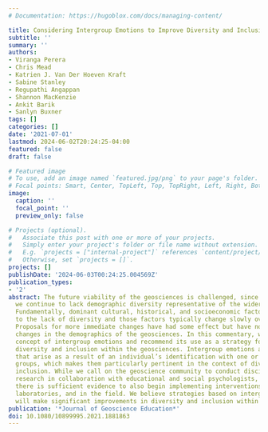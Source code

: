 ```yaml
---
# Documentation: https://hugoblox.com/docs/managing-content/

title: Considering Intergroup Emotions to Improve Diversity and Inclusion in the Geosciences
subtitle: ''
summary: ''
authors:
- Viranga Perera
- Chris Mead
- Katrien J. Van Der Hoeven Kraft
- Sabine Stanley
- Regupathi Angappan
- Shannon MacKenzie
- Ankit Barik
- Sanlyn Buxner
tags: []
categories: []
date: '2021-07-01'
lastmod: 2024-06-02T20:24:25-04:00
featured: false
draft: false

# Featured image
# To use, add an image named `featured.jpg/png` to your page's folder.
# Focal points: Smart, Center, TopLeft, Top, TopRight, Left, Right, BottomLeft, Bottom, BottomRight.
image:
  caption: ''
  focal_point: ''
  preview_only: false

# Projects (optional).
#   Associate this post with one or more of your projects.
#   Simply enter your project's folder or file name without extension.
#   E.g. `projects = ["internal-project"]` references `content/project/deep-learning/index.md`.
#   Otherwise, set `projects = []`.
projects: []
publishDate: '2024-06-03T00:24:25.004569Z'
publication_types:
- '2'
abstract: The future viability of the geosciences is challenged, since as a community
  we continue to lack demographic diversity representative of the wider population.
  Fundamentally, dominant cultural, historical, and socioeconomic factors contribute
  to the lack of diversity and those factors typically change slowly over generations.
  Proposals for more immediate changes have had some effect but have not led to large-scale
  changes in the demographics of the geosciences. In this commentary, we discuss the
  concept of intergroup emotions and recommend its use as a strategy for improving
  diversity and inclusion within the geosciences. Intergroup emotions are emotions
  that arise as a result of an individual’s identification with one or more social
  groups, which makes them particularly pertinent in the context of diversity and
  inclusion. While we call on the geoscience community to conduct discipline-based
  research in collaboration with educational and social psychologists, we argue that
  there is sufficient evidence to also begin implementing interventions in classrooms,
  laboratories, and in the field. We believe strategies based on intergroup emotions
  will make significant improvements in diversity and inclusion within the geosciences.
publication: '*Journal of Geoscience Education*'
doi: 10.1080/10899995.2021.1881863
---
```

